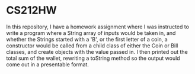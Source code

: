 # CS212HW
In this repository, I have a homework assignment where I was instructed to write a program where 
a String array of inputs would be taken in, and whether the Strings started with a 'B', or the first letter of a coin,
a constructor would be called from a child class of either the Coin or Bill classes, and create objects with the value passed in.
I then printed out the total sum of the wallet, rewriting a toString method so the output would come out in a presentable format.

